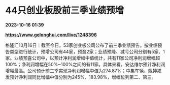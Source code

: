 # 44只创业板股前三季业绩预增

**2023-10-16 01:39**

**https://www.gelonghui.com/live/1248396**

格隆汇10月16日｜截至今日，53家创业板公司公布了前三季业绩预告。按业绩预告类型进行统计，预增公司有44家，预盈2家；业绩预降、减亏公司分别有5家、1家。业绩预喜公司中，以预计净利润增幅中值统计，共有11家公司净利润增幅超100%；净利润增幅在50%~100%之间的有11家。具体来看，安达维尔预计净利润增幅最高。公司预计前三季实现净利润增幅中值为274.87%；中集车辆、陇神戎发预计净利润同比增幅中值分别为245%、183.98%，增幅位列第二、第三。